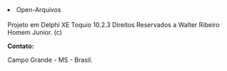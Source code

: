 <!DOCTYPE html>
<html lang="en">
  <head>
    <meta charset="utf-8"></meta>
<body>
<li>Open-Arquivos</li>
<br />
Projeto em Delphi XE Toquio 10.2.3
Direitos Reservados a Walter Ribeiro Homem Junior. (c)
<p><b>Contato: </b><a href="warhjr@gmail.com"></a></p>
<p>Campo Grande - MS - Brasil.</p>
</body>
</html>